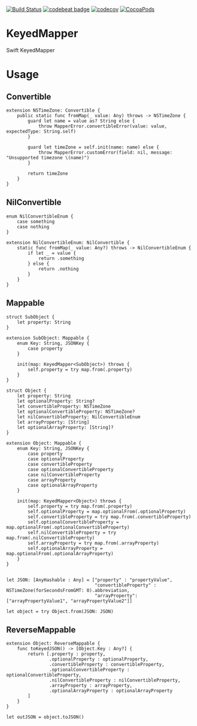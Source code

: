 [![Build Status](https://travis-ci.org/Noobish1/KeyedMapper.svg?branch=master)](https://travis-ci.org/Noobish1/KeyedMapper) [![codebeat badge](https://codebeat.co/badges/bb395496-29ad-4ab6-8c2f-db58b7dd28a4)](https://codebeat.co/projects/github-com-noobish1-keyedmapper) [![codecov](https://codecov.io/gh/Noobish1/KeyedMapper/branch/master/graph/badge.svg)](https://codecov.io/gh/Noobish1/KeyedMapper) [![CocoaPods](https://img.shields.io/cocoapods/v/KeyedMapper.svg?maxAge=2592000)]()

# KeyedMapper

Swift KeyedMapper
 
# Usage
 
## Convertible
 
```
extension NSTimeZone: Convertible {
    public static func fromMap(_ value: Any) throws -> NSTimeZone {
        guard let name = value as? String else {
            throw MapperError.convertibleError(value: value, expectedType: String.self)
        }
        
        guard let timeZone = self.init(name: name) else {
            throw MapperError.customError(field: nil, message: "Unsupported timezone \(name)")
        }
        
        return timeZone
    }
}
```

## NilConvertible

```
enum NilConvertibleEnum {
    case something
    case nothing
}

extension NilConvertibleEnum: NilConvertible {
    static func fromMap(_ value: Any?) throws -> NilConvertibleEnum {
        if let _ = value {
            return .something
        } else {
            return .nothing
        }
    }
}
```

## Mappable

```
struct SubObject {
    let property: String
}

extension SubObject: Mappable {
    enum Key: String, JSONKey {
        case property
    }

    init(map: KeyedMapper<SubObject>) throws {
        self.property = try map.from(.property)
    }
}

struct Object {
    let property: String
    let optionalProperty: String?
    let convertibleProperty: NSTimeZone
    let optionalConvertibleProperty: NSTimeZone?
    let nilConvertibleProperty: NilConvertibleEnum
    let arrayProperty: [String]
    let optionalArrayProperty: [String]?
}

extension Object: Mappable {
    enum Key: String, JSONKey {
        case property
        case optionalProperty
        case convertibleProperty
        case optionalConvertibleProperty
        case nilConvertibleProperty
        case arrayProperty
        case optionalArrayProperty
    }
    
    init(map: KeyedMapper<Object>) throws {
        self.property = try map.from(.property)
        self.optionalProperty = map.optionalFrom(.optionalProperty)
        self.convertibleProperty = try map.from(.convertibleProperty)
        self.optionalConvertibleProperty = map.optionalFrom(.optionalConvertibleProperty)
        self.nilConvertibleProperty = try map.from(.nilConvertibleProperty)
        self.arrayProperty = try map.from(.arrayProperty)
        self.optionalArrayProperty = map.optionalFrom(.optionalArrayProperty)
    }
}


let JSON: [AnyHashable : Any] = ["property" : "propertyValue",
                                 "convertibleProperty" : NSTimeZone(forSecondsFromGMT: 0).abbreviation,
                                 "arrayProperty": ["arrayPropertyValue1", "arrayPropertyValue2"]]

let object = try Object.from(JSON: JSON)
```

## ReverseMappable

```
extension Object: ReverseMappable {
    func toKeyedJSON() -> [Object.Key : Any?] {
        return [.property : property,
                .optionalProperty : optionalProperty,
                .convertibleProperty : convertibleProperty,
                .optionalConvertibleProperty : optionalConvertibleProperty,
                .nilConvertibleProperty : nilConvertibleProperty,
                .arrayProperty : arrayProperty,
                .optionalArrayProperty : optionalArrayProperty
        ]
    }
}
 
let outJSON = object.toJSON()
```
